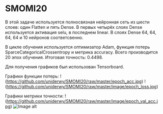 # SMOMI20
В этой задаче используется полносвязная нейронная сеть из шести слоев: один Flatten и пять Dense. В первых четырёх слоях Dense используется активация selu, в последнем linear. В слоях Dense 64, 64, 64, 64 и 10 нейронов соответсвенно.

В цикле обучения используется оптимизатор Adam, функция потерь SparceCategoricalCrossentropy и метрика accuracy. 
Всего производится 20 эпох обучения.
Итоговая точность: 0.4498.

Для получения графиков был использован Tensorboard.

Графики функции потерь:
!(https://github.com/uniderwy/SMOMI20/raw/master/epoch_acc.jpg)
!(https://github.com/uniderwy/SMOMI20/raw/master/image/epoch_loss.jpg)

Графики метрики точности:
!(https://github.com/uniderwy/SMOMI20/raw/master/image/epoch_val_acc.jpg)
![Image alt](https://github.com/uniderwy/SMOMI20/raw/master/image/epoch_val_loss.jpg)

